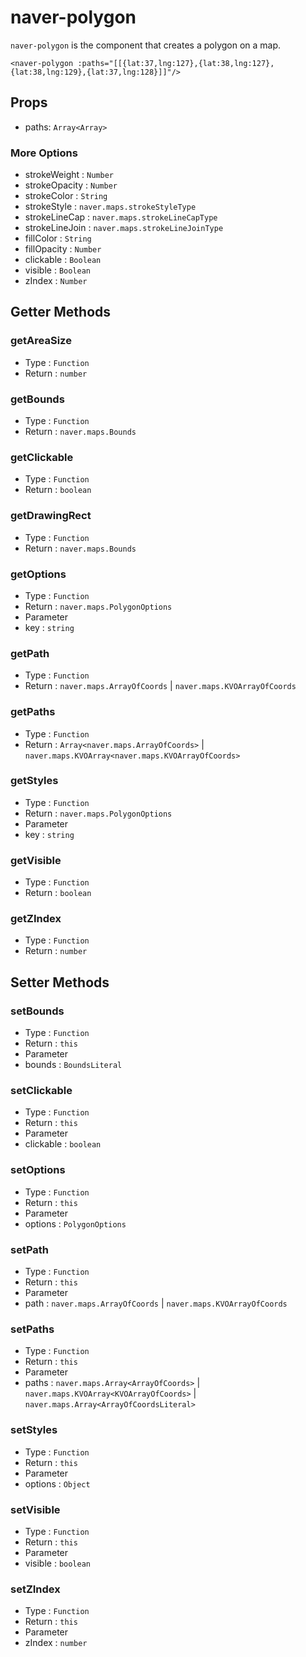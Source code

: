 # naver-polygon
`naver-polygon` is the component that creates a polygon on a map.
```vue
<naver-polygon :paths="[[{lat:37,lng:127},{lat:38,lng:127},{lat:38,lng:129},{lat:37,lng:128}]]"/>
```
## Props
* paths: `Array<Array>`
### More Options
* strokeWeight : `Number`
* strokeOpacity : `Number`
* strokeColor : `String`
* strokeStyle : `naver.maps.strokeStyleType`
* strokeLineCap : `naver.maps.strokeLineCapType`
* strokeLineJoin : `naver.maps.strokeLineJoinType`
* fillColor : `String`
* fillOpacity : `Number`
* clickable : `Boolean`
* visible : `Boolean`
* zIndex : `Number`

## Getter Methods

### getAreaSize
* Type : `Function`
* Return : `number`

### getBounds
* Type : `Function`
* Return : `naver.maps.Bounds`

### getClickable
* Type : `Function`
* Return : `boolean`

### getDrawingRect
* Type : `Function`
* Return : `naver.maps.Bounds`

### getOptions
* Type : `Function`
* Return : `naver.maps.PolygonOptions`
* Parameter
 * key : `string`  

### getPath
* Type : `Function`
* Return : `naver.maps.ArrayOfCoords` | `naver.maps.KVOArrayOfCoords`

### getPaths
* Type : `Function`
* Return : `Array<naver.maps.ArrayOfCoords>` | `naver.maps.KVOArray<naver.maps.KVOArrayOfCoords>`

### getStyles
* Type : `Function`
* Return : `naver.maps.PolygonOptions`
* Parameter
 * key : `string` 

### getVisible
* Type : `Function`
* Return : `boolean`

### getZIndex
* Type : `Function`
* Return : `number`

## Setter Methods

### setBounds
* Type : `Function`
* Return : `this`
* Parameter
 * bounds : `BoundsLiteral`

### setClickable
* Type : `Function`
* Return : `this`
* Parameter
 * clickable : `boolean`

### setOptions
* Type : `Function`
* Return : `this`
* Parameter
 * options : `PolygonOptions`

### setPath
* Type : `Function`
* Return : `this`
* Parameter
 * path : `naver.maps.ArrayOfCoords` | `naver.maps.KVOArrayOfCoords`

### setPaths
* Type : `Function`
* Return : `this`
* Parameter
 * paths : `naver.maps.Array<ArrayOfCoords>` | `naver.maps.KVOArray<KVOArrayOfCoords>` | `naver.maps.Array<ArrayOfCoordsLiteral>`

### setStyles
* Type : `Function`
* Return : `this`
* Parameter
 * options : `Object` 

### setVisible
* Type : `Function`
* Return : `this`
* Parameter
 * visible : `boolean`
 
### setZIndex
* Type : `Function`
* Return : `this`
* Parameter
 * zIndex : `number` 

